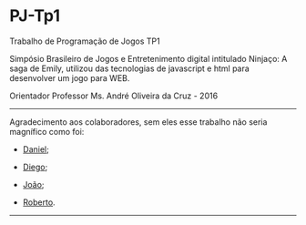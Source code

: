 # PJ-Tp1
Trabalho de Programação de Jogos TP1

Simpósio Brasileiro de Jogos e Entretenimento digital intitulado Ninjaço: A saga de Emily, utilizou das tecnologias de javascript e html para desenvolver um jogo para WEB.

Orientador Professor Ms. André Oliveira da Cruz - 2016

***

Agradecimento aos colaboradores, sem eles esse trabalho não seria magnífico como foi:

* [Daniel](https://github.com/daniel22390);

* [Diego](https://github.com/diegohaji);

* [João](https://github.com/jmmccota);

* [Roberto](https://github.com/Robertommjr).

***


